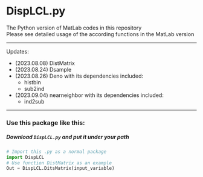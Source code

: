 # DispLCL.py  

The Python version of MatLab codes in this repository  
Please see detailed usage of the according functions in the MatLab version  

---
Updates:  
- (2023.08.08) DistMatrix  
- (2023.08.24) Dsample
- (2023.08.26) Deno with its dependencies included:
  * histbin
  * sub2ind  
- (2023.09.04) nearneighbor with its dependencies included:
  * ind2sub
 
---
### Use this package like this:
##### Download `DispLCL.py` and put it under your path  
```python
# Import this .py as a normal package
import DispLCL
# Use function DistMatrix as an example
Out = DispLCL.DitsMatrix(input_variable)
```
